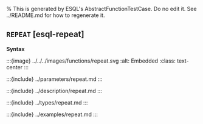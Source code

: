 % This is generated by ESQL's AbstractFunctionTestCase. Do no edit it. See ../README.md for how to regenerate it.

## `REPEAT` [esql-repeat]

**Syntax**

:::{image} ../../../images/functions/repeat.svg
:alt: Embedded
:class: text-center
:::


:::{include} ../parameters/repeat.md
:::

:::{include} ../description/repeat.md
:::

:::{include} ../types/repeat.md
:::

:::{include} ../examples/repeat.md
:::
